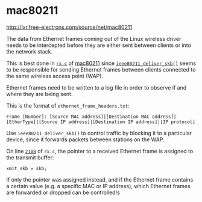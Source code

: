 # mac80211
http://lxr.free-electrons.com/source/net/mac80211

The data from Ethernet frames coming out of the Linux wireless driver needs to be intercepted before they are either sent between clients or into the network stack.

This is best done in [`rx.c`](http://lxr.free-electrons.com/source/net/mac80211/rx.c) of [mac80211](https://wireless.wiki.kernel.org/en/developers/documentation/mac80211) since [`ieee80211_deliver_skb()`](http://lxr.free-electrons.com/source/net/mac80211/rx.c#L2073) seems to be responsible for sending Ethernet frames between clients connected to the same wireless access point (WAP).

Ethernet frames need to be written to a log file in order to observe if and where they are being sent.

This is the format of `ethernet_frame_headers.txt`:

```
Frame [Number]: [Source MAC address]|[Destination MAC address]|[EtherType]|[Source IP address]|[Destination IP address]|[IP protocol]
```

Use `ieee80211_deliver_skb()` to control traffic by blocking it to a particular device, since it forwards packets between stations on the WAP.

On line [`2108`](http://lxr.free-electrons.com/source/net/mac80211/rx.c#L2108) of `rx.c`, the pointer to a received Ethernet frame is assigned to the transmit buffer:

```
xmit_skb = skb;
```

If only the pointer was assigned instead, and if the Ethernet frame contains a certain value (e.g. a specific MAC or IP address), which Ethernet frames are forwarded or dropped can be controlled!s
